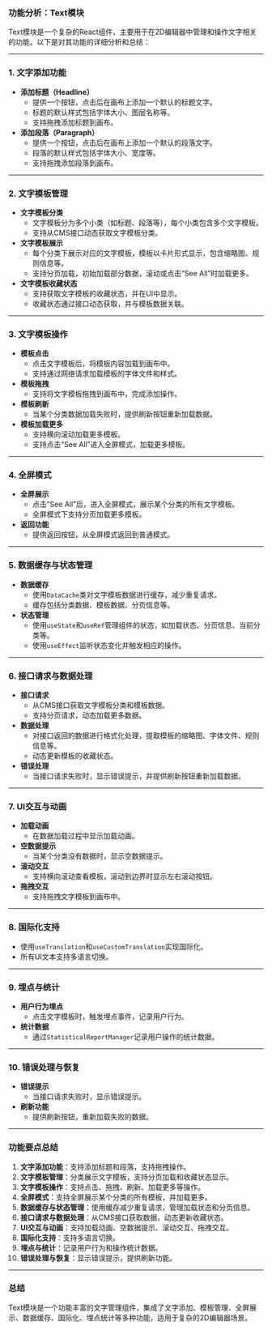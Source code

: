 ### 功能分析：Text模块

Text模块是一个复杂的React组件，主要用于在2D编辑器中管理和操作文字相关的功能。以下是对其功能的详细分析和总结：

---

### 1. **文字添加功能**
   - **添加标题（Headline）**
     - 提供一个按钮，点击后在画布上添加一个默认的标题文字。
     - 标题的默认样式包括字体大小、图层名称等。
     - 支持拖拽添加标题到画布。
   - **添加段落（Paragraph）**
     - 提供一个按钮，点击后在画布上添加一个默认的段落文字。
     - 段落的默认样式包括字体大小、宽度等。
     - 支持拖拽添加段落到画布。

---

### 2. **文字模板管理**
   - **文字模板分类**
     - 文字模板分为多个小类（如标题、段落等），每个小类包含多个文字模板。
     - 支持从CMS接口动态获取文字模板分类。
   - **文字模板展示**
     - 每个分类下展示对应的文字模板，模板以卡片形式显示，包含缩略图、规则信息等。
     - 支持分页加载，初始加载部分数据，滚动或点击“See All”时加载更多。
   - **文字模板收藏状态**
     - 支持获取文字模板的收藏状态，并在UI中显示。
     - 收藏状态通过接口动态获取，并与模板数据关联。

---

### 3. **文字模板操作**
   - **模板点击**
     - 点击文字模板后，将模板内容加载到画布中。
     - 支持通过网络请求加载模板的字体文件和样式。
   - **模板拖拽**
     - 支持将文字模板拖拽到画布中，完成添加操作。
   - **模板刷新**
     - 当某个分类数据加载失败时，提供刷新按钮重新加载数据。
   - **模板加载更多**
     - 支持横向滚动加载更多模板。
     - 支持点击“See All”进入全屏模式，加载更多模板。

---

### 4. **全屏模式**
   - **全屏展示**
     - 点击“See All”后，进入全屏模式，展示某个分类的所有文字模板。
     - 全屏模式下支持分页加载更多模板。
   - **返回功能**
     - 提供返回按钮，从全屏模式返回到普通模式。

---

### 5. **数据缓存与状态管理**
   - **数据缓存**
     - 使用`DataCache`类对文字模板数据进行缓存，减少重复请求。
     - 缓存包括分类数据、模板数据、分页信息等。
   - **状态管理**
     - 使用`useState`和`useRef`管理组件的状态，如加载状态、分页信息、当前分类等。
     - 使用`useEffect`监听状态变化并触发相应的操作。

---

### 6. **接口请求与数据处理**
   - **接口请求**
     - 从CMS接口获取文字模板分类和模板数据。
     - 支持分页请求，动态加载更多数据。
   - **数据处理**
     - 对接口返回的数据进行格式化处理，提取模板的缩略图、字体文件、规则信息等。
     - 动态更新模板的收藏状态。
   - **错误处理**
     - 当接口请求失败时，显示错误提示，并提供刷新按钮重新加载数据。

---

### 7. **UI交互与动画**
   - **加载动画**
     - 在数据加载过程中显示加载动画。
   - **空数据提示**
     - 当某个分类没有数据时，显示空数据提示。
   - **滚动交互**
     - 支持横向滚动查看模板，滚动到边界时显示左右滚动按钮。
   - **拖拽交互**
     - 支持拖拽文字模板到画布中。

---

### 8. **国际化支持**
   - 使用`useTranslation`和`useCustomTranslation`实现国际化。
   - 所有UI文本支持多语言切换。

---

### 9. **埋点与统计**
   - **用户行为埋点**
     - 点击文字模板时，触发埋点事件，记录用户行为。
   - **统计数据**
     - 通过`StatisticalReportManager`记录用户操作的统计数据。

---

### 10. **错误处理与恢复**
   - **错误提示**
     - 当接口请求失败时，显示错误提示。
   - **刷新功能**
     - 提供刷新按钮，重新加载失败的数据。

---

### 功能要点总结
1. **文字添加功能**：支持添加标题和段落，支持拖拽操作。
2. **文字模板管理**：分类展示文字模板，支持分页加载和收藏状态显示。
3. **文字模板操作**：支持点击、拖拽、刷新、加载更多等操作。
4. **全屏模式**：支持全屏展示某个分类的所有模板，并加载更多。
5. **数据缓存与状态管理**：使用缓存减少重复请求，管理加载状态和分页信息。
6. **接口请求与数据处理**：从CMS接口获取数据，动态更新收藏状态。
7. **UI交互与动画**：支持加载动画、空数据提示、滚动交互、拖拽交互。
8. **国际化支持**：支持多语言切换。
9. **埋点与统计**：记录用户行为和操作统计数据。
10. **错误处理与恢复**：显示错误提示，提供刷新功能。

---

### 总结
Text模块是一个功能丰富的文字管理组件，集成了文字添加、模板管理、全屏展示、数据缓存、国际化、埋点统计等多种功能，适用于复杂的2D编辑器场景。
